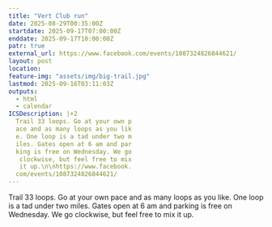 ```yaml
---
title: "Vert Club run"
date: 2025-08-29T00:35:00Z
startdate: 2025-09-17T07:00:00Z
enddate: 2025-09-17T10:00:00Z
patr: true
external_url: https://www.facebook.com/events/1087324826844621/
layout: post
location: 
feature-img: "assets/img/big-trail.jpg"
lastmod: 2025-09-16T03:11:03Z
outputs:
  - html
  - calendar
ICSDescription: |+2
  Trail 33 loops. Go at your own p  ace and as many loops as you lik  e. One loop is a tad under two m  iles. Gates open at 6 am and par  king is free on Wednesday. We go   clockwise, but feel free to mix   it up.\n\nhttps://www.facebook.  com/events/1087324826844621/
---
```


Trail 33 loops. Go at your own pace and as many loops as you like. One loop is a tad under two miles. Gates open at 6 am and parking is free on Wednesday. We go clockwise, but feel free to mix it up.<br>
  <br>
  
